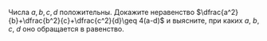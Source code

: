 Числа $a, b, c, d$ положительны. Докажите неравенство $\dfrac{a^2}{b}+\dfrac{b^2}{c}+\dfrac{c^2}{d}\geq 4(a-d)$
и выясните, при каких $a$, $b$, $c$, $d$ оно обращается в равенство.